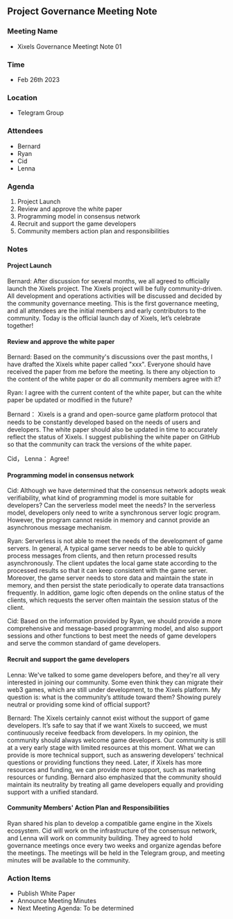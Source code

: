 ## Project Governance Meeting Note

### Meeting Name
- Xixels Governance Meetingt Note 01

### Time 

- Feb 26th 2023

### Location
- Telegram Group

### Attendees 

- Bernard
- Ryan
- Cid
- Lenna

### Agenda

1. Project Launch
2. Review and approve the white paper
3. Programming model in consensus network
4. Recruit and support the game developers
5. Community members action plan and responsibilities

### Notes

#### Project Launch

Bernard: After discussion for several months, we all agreed to officially launch the Xixels project. The Xixels project will be fully community-driven. All development and operations activities will be discussed and decided by the community governance meeting. This is the first governance meeting, and all attendees are the initial members and early contributors to the community. Today is the official launch day of Xixels, let’s celebrate together!

#### Review and approve the white paper

Bernard: Based on the community's discussions over the past months, I have drafted the Xixels white paper called "xxx". Everyone should have received the paper from me before the meeting. Is there any objection to the content of the white paper or do all community members agree with it? 

Ryan: I agree with the current content of the white paper, but can the white paper be updated or modified in the future?

Bernard： Xixels is a grand and open-source game platform protocol that needs to be constantly developed based on the needs of users and developers. The white paper should also be updated in time to accurately reflect the status of Xixels. I suggest publishing the white paper on GitHub so that the community can track the versions of the white paper.

Cid， Lenna： Agree!

#### Programming model in consensus network

Cid: Although we have determined that the consensus network adopts weak verifiability, what kind of programming model is more suitable for developers? Can the serverless model meet the needs? In the serverless model, developers only need to write a synchronous server logic program. However, the program cannot reside in memory and cannot provide an asynchronous message mechanism.

Ryan: Serverless is not able to meet the needs of the development of game servers. In general, A typical game server needs to be able to quickly process messages from clients, and then return processed results asynchronously. The client updates the local game state according to the processed results so that it can keep consistent with the game server. Moreover, the game server needs to store data and maintain the state in memory, and then persist the state periodically to operate data transactions frequently. In addition, game logic often depends on the online status of the clients, which requests the server often maintain the session status of the client.

Cid: Based on the information provided by Ryan, we should provide a more comprehensive and message-based programming model, and also support sessions and other functions to best meet the needs of game developers and serve the common standard of game developers.

#### Recruit and support the game developers 

Lenna: We've talked to some game developers before, and they're all very interested in joining our community. Some even think they can migrate their web3 games, which are still under development, to the Xixels platform. My question is: what is the community’s attitude toward them? Showing purely neutral or providing some kind of official support?

Bernard: The Xixels certainly cannot exist without the support of game developers. It’s safe to say that if we want Xixels to succeed, we must continuously receive feedback from developers. In my opinion, the community should always welcome game developers. Our community is still at a very early stage with limited resources at this moment. What we can provide is more technical support, such as answering developers' technical questions or providing functions they need. Later, if Xixels has more resources and funding, we can provide more support, such as marketing resources or funding. Bernard also emphasized that the community should maintain its neutrality by treating all game developers equally and providing support with a unified standard.

#### Community Members' Action Plan and Responsibilities
Ryan shared his plan to develop a compatible game engine in the Xixels ecosystem. Cid will work on the infrastructure of the consensus network, and Lenna will work on community building. They agreed to hold governance meetings once every two weeks and organize agendas before the meetings. The meetings will be held in the Telegram group, and meeting minutes will be available to the community.

### Action Items
- Publish White Paper
- Announce Meeting Minutes
- Next Meeting Agenda: To be determined
